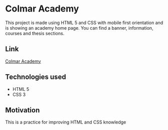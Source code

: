 # Colmar Academy

This project is made using HTML 5 and CSS with mobile first orientation and is showing an academy home page. You can find a banner, information, courses and thesis sections.

## Link

[Colmar Academy](https://juanpb96.github.io/project_colmar_academy/)

## Technologies used

- HTML 5
- CSS 3

## Motivation

This is a practice for improving HTML and CSS knowledge  

